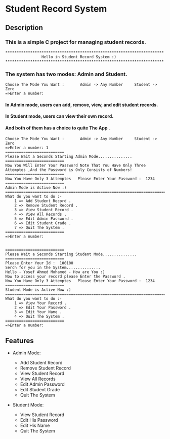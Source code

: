 # Student Record System

## Description
<h3>This is a simple C project for managing student records.</h3>

~~~
**********************************************************************
                Hello in Student Record System :)
**********************************************************************
~~~

<h3>The system has two modes: Admin and Student.</h3>

~~~
Choose The Mode You Want :       Admin -> Any Number     Student -> Zero
=>Enter a number:
~~~

<h4>In Admin mode, users can add, remove, view, and edit student records.</h4>
<h4>In Student mode, users can view their own record.</h4>
<h4>And both of them has a choice to quite The App .</h4>

~~~
Choose The Mode You Want :       Admin -> Any Number     Student -> Zero
=>Enter a number: 1
==========================
Please Wait a Seconds Starting Admin Mode...............
==========================
Now You Will Enter Your Password Note That You Have Only Three Attemptes ,And the Password is Only Consists of Numbers!
==========================
Now You Have Only 3 Attemptes   Please Enter Your Password :  1234
==========================
Admin Mode is Active Now :)
============================================================================================
What do you want to do :-
    1 => Add Student Record .
    2 => Remove Student Record .
    3 => View Student Record .
    4 => View All Records .
    5 => Edit Admin Password .
    6 => Edit Student Grade .
    7 => Quit The System .
==========================
=>Enter a number:


==========================
Please Wait a Seconds Starting Student Mode...............
==========================
Please Enter Your Id :  100100
Serch for you in the System...............
Hello - Yosef Ahmed Mohamed - How are You :)
Now to access your record please Enter the Password .
Now You Have Only 3 Attemptes   Please Enter Your Password :  1234
==========================
Student Mode is Active Now :)
============================================================================================
What do you want to do :-
    1 => View Your Record .
    2 => Edit Your Password .
    3 => Edit Your Name .
    4 => Quit The System .
==========================
=>Enter a number: 
~~~



## Features
- Admin Mode:
  - Add Student Record
  - Remove Student Record
  - View Student Record
  - View All Records
  - Edit Admin Password
  - Edit Student Grade
  - Quit The System

- Student Mode:
  - View Student Record
  - Edit His Password
  - Edit His Name
  - Quit The System

